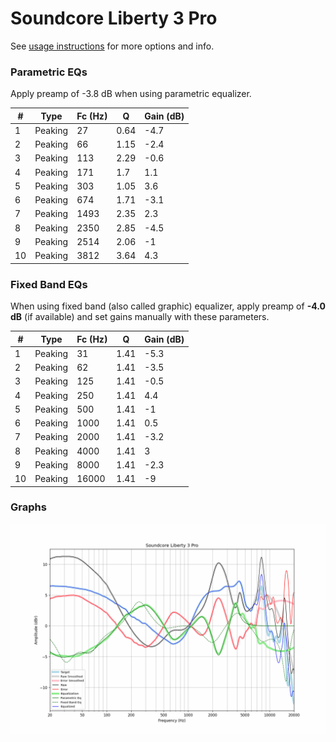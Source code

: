 # Soundcore Liberty 3 Pro
See [usage instructions](https://github.com/jaakkopasanen/AutoEq#usage) for more options and info.

### Parametric EQs
Apply preamp of -3.8 dB when using parametric equalizer.

|   # | Type    |   Fc (Hz) |    Q |   Gain (dB) |
|-----|---------|-----------|------|-------------|
|   1 | Peaking |        27 | 0.64 |        -4.7 |
|   2 | Peaking |        66 | 1.15 |        -2.4 |
|   3 | Peaking |       113 | 2.29 |        -0.6 |
|   4 | Peaking |       171 | 1.7  |         1.1 |
|   5 | Peaking |       303 | 1.05 |         3.6 |
|   6 | Peaking |       674 | 1.71 |        -3.1 |
|   7 | Peaking |      1493 | 2.35 |         2.3 |
|   8 | Peaking |      2350 | 2.85 |        -4.5 |
|   9 | Peaking |      2514 | 2.06 |        -1   |
|  10 | Peaking |      3812 | 3.64 |         4.3 |

### Fixed Band EQs
When using fixed band (also called graphic) equalizer, apply preamp of **-4.0 dB** (if available) and set gains manually with these parameters.

|   # | Type    |   Fc (Hz) |    Q |   Gain (dB) |
|-----|---------|-----------|------|-------------|
|   1 | Peaking |        31 | 1.41 |        -5.3 |
|   2 | Peaking |        62 | 1.41 |        -3.5 |
|   3 | Peaking |       125 | 1.41 |        -0.5 |
|   4 | Peaking |       250 | 1.41 |         4.4 |
|   5 | Peaking |       500 | 1.41 |        -1   |
|   6 | Peaking |      1000 | 1.41 |         0.5 |
|   7 | Peaking |      2000 | 1.41 |        -3.2 |
|   8 | Peaking |      4000 | 1.41 |         3   |
|   9 | Peaking |      8000 | 1.41 |        -2.3 |
|  10 | Peaking |     16000 | 1.41 |        -9   |

### Graphs
![](./Soundcore%20Liberty%203%20Pro.png)
